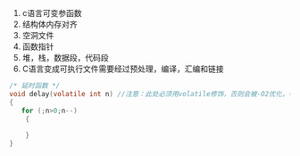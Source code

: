 1. c语言可变参函数
2. 结构体内存对齐
3. 空洞文件
4. 函数指针
5. 堆，栈，数据段，代码段
6. C语言变成可执行文件需要经过预处理，编译，汇编和链接

```c
/* 延时函数 */
void delay(volatile int n) //注意：此处必须用volatile修饰，否则会被-O2优化，导致延时失效
{
   for (;n>0;n--)
    {
        
    }
}
```